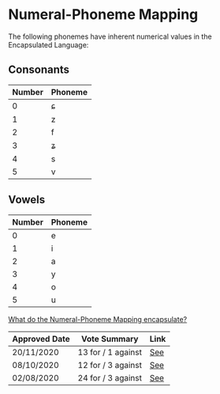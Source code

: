 # Numeral-Phoneme Mapping

The following phonemes have inherent numerical values in the Encapsulated Language:

## Consonants
| Number | Phoneme |
| ------ | ------- |
| 0	     | ɕ       |
| 1	     | z       |
| 2      | f       |
| 3      | ʑ       |
| 4      | s       |
| 5      | v       |

## Vowels
| Number | Phoneme |
| ------ | ------- |
| 0      | e       |
| 1      | i       |
| 2      | a       |
| 3      | y       |
| 4      | o       |
| 5      | u       |

[What do the Numeral-Phoneme Mapping encapsulate?](https://kroyxlab.github.io/elp-documentation/encapsulation.html#numeral-phoneme-mapping)

| Approved Date |    Vote Summary    | Link                                                                                                          |
| ------------- | :----------------: | ------------------------------------------------------------------------------------------------------------- |
| 20/11/2020    | 13 for / 1 against | [See](https://www.reddit.com/r/EncapsulatedLanguage/comments/jwd8mv/official_proposal_vote_to_modify_the/)    |
| 08/10/2020    | 12 for / 3 against | [See](https://www.reddit.com/r/EncapsulatedLanguage/comments/j5tn01/official_proposal_vote_to_modify_the/)    |
| 02/08/2020    | 24 for / 3 against | [See](https://www.reddit.com/r/EncapsulatedLanguage/comments/i12ryt/official_proposal_vote_to_officialize_a/) |
